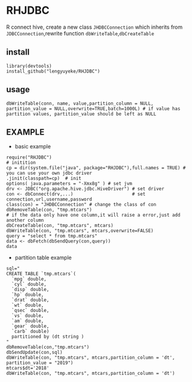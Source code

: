 # RHJDBC

R connect hive, create a new class `JHDBCConnection` which inherits from `JDBCConnection`,rewrite  function `dbWriteTable`,`dbCreateTable`

##  install 
```
library(devtools)
install_github("lengyuyeke/RHJDBC")
```
## usage
```
dbWriteTable(conn, name, value,partition_column = NULL, partition_value = NULL,overwrite=TRUE,batch=1000L) # if value has partition values, partition_value should be left as NULL
```
## EXAMPLE
- basic example

```
require("RHJDBC")
# initition
cp = dir(system.file("java", package="RHJDBC"),full.names = TRUE) # you can use your own jdbc driver
.jinit(classpath=cp)  # init
options( java.parameters = "-Xmx8g" ) # set jvm
drv <- JDBC("org.apache.hive.jdbc.HiveDriver") # set driver
con <- dbConnect(drv,...)                      # set connection,url,username,password
class(con) = "JHDBCConnection" # change the class of con 
dbRemoveTable(con, "tmp.mtcars")
# if the data only have one column,it will raise a error,just add another column
dbCreateTable(con, "tmp.mtcars", mtcars)
dbWriteTable(con, "tmp.mtcars", mtcars,overwrite=FALSE)
query = "select * from tmp.mtcars"
data <- dbFetch(dbSendQuery(con,query))
data
```
- partition table example
```
sql="
CREATE TABLE `tmp.mtcars`(
  `mpg` double, 
  `cyl` double, 
  `disp` double, 
  `hp` double, 
  `drat` double, 
  `wt` double, 
  `qsec` double, 
  `vs` double, 
  `am` double, 
  `gear` double, 
  `carb` double)
  partitioned by (dt string )
"
dbRemoveTable(con,"tmp.mtcars")
dbSendUpdate(con,sql)
dbWriteTable(con, "tmp.mtcars", mtcars,partition_column = 'dt', partition_value = "2019")
mtcars$dt='2018'
dbWriteTable(con, "tmp.mtcars", mtcars,partition_column = 'dt')
```



